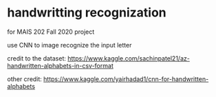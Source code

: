 # handwritting recognization
for MAIS 202 Fall 2020 project

use CNN to image recognize the input letter

credit to the dataset:
https://www.kaggle.com/sachinpatel21/az-handwritten-alphabets-in-csv-format 

other credit:
https://www.kaggle.com/yairhadad1/cnn-for-handwritten-alphabets

